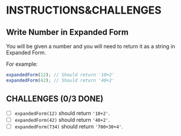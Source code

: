 # INSTRUCTIONS&CHALLENGES

## Write Number in Expanded Form

You will be given a number and you will need to return it as a string in Expanded Form.

For example:

```js
expandedForm(12); // Should return '10+2'
expandedForm(42); // Should return '40+2'
```

## CHALLENGES (0/3 DONE)

- [ ] `expandedForm(12)` should return `'10+2'`.
- [ ] `expandedForm(42)` should return `'40+2'`.
- [ ] `expandedForm(734)` should return `'700+30+4'`.
